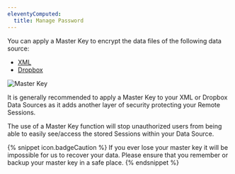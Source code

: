 ```yaml
---
eleventyComputed:
  title: Manage Password
---
```

You can apply a Master Key to encrypt the data files of the following data source:  

* [XML](DataSource_Xml) 
* [Dropbox](DataSource_Dropbox) 

![Master Key ](https://webdevolutions.azureedge.net/docs/en/rdm/mac/clip10099.png) 

It is generally recommended to apply a Master Key to your XML or Dropbox Data Sources as it adds another layer of security protecting your Remote Sessions.  

The use of a Master Key function will stop unauthorized users from being able to easily see/access the stored Sessions within your Data Source.  

{% snippet icon.badgeCaution %} 
If you ever lose your master key it will be impossible for us to recover your data. Please ensure that you remember or backup your master key in a safe place. 
{% endsnippet %}
 

